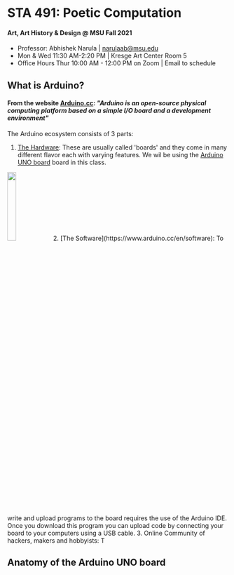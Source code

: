 # STA 491: Poetic Computation
#### Art, Art History & Design @ MSU Fall 2021
- Professor: Abhishek Narula | narulaab@msu.edu
- Mon & Wed  11:30 AM-2:20 PM | Kresge Art Center Room 5
- Office Hours Thur 10:00 AM - 12:00 PM on Zoom | Email to schedule



## What is Arduino?
#### From the website [Arduino.cc](http://www.arduino.cc): *"Arduino is an open-source physical computing platform based on a simple I/O board and a development environment"*
The Arduino ecosystem consists of 3 parts:
1. [The Hardware](https://www.arduino.cc/en/Main/Products): These are usually called 'boards' and they come in many different flavor each with varying features. We wil be using the [Arduino UNO board](https://store-usa.arduino.cc/products/arduino-uno-rev3/?selectedStore=us) board in this class. 
<img src="https://cdn.shopify.com/s/files/1/0438/4735/2471/products/A000066_03.front_934x700.jpg" width="20%">
2. [The Software](https://www.arduino.cc/en/software): To write and upload programs to the board requires the use of the Arduino IDE. Once you download this program you can upload code by connecting your board to your computers using a USB cable.
3. Online Community of hackers, makers and hobbyists: T


## Anatomy of the Arduino UNO board




